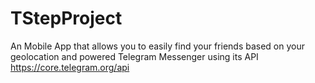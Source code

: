# TStepProject
An Mobile App that allows you to easily find your friends based on your geolocation and powered Telegram Messenger using its API https://core.telegram.org/api

